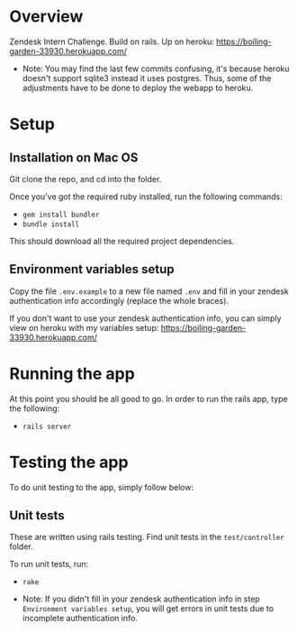 # Overview
Zendesk Intern Challenge. Build on rails.
Up on heroku:
https://boiling-garden-33930.herokuapp.com/

* Note: You may find the last few commits confusing, it's because heroku doesn't support sqlite3 instead it uses postgres. Thus, some of the adjustments have to be done to deploy the webapp to heroku.

# Setup

## Installation on Mac OS 

Git clone the repo, and cd into the folder.

Once you've got the required ruby installed, run the following commands:

* `gem install bundler`
* `bundle install`

This should download all the required project dependencies.

## Environment variables setup

Copy the file `.env.example` to a new file named `.env` and fill in your zendesk authentication info accordingly (replace the whole braces).

If you don't want to use your zendesk authentication info, you can simply view on heroku with my variables setup: https://boiling-garden-33930.herokuapp.com/

# Running the app
At this point you should be all good to go. In order to run the rails app, type the following:

* `rails server`


# Testing the app
To do unit testing to the app, simply follow below:

## Unit tests
These are written using rails testing. Find unit tests in the `test/controller` folder. 

To run unit tests, run:

* `rake`

* Note: If you didn't fill in your zendesk authentication info in step `Environment variables setup`, you will get errors in unit tests due to incomplete authentication info.
